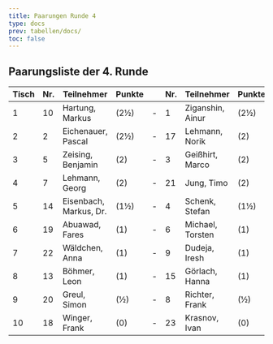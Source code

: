 ```yaml
---
title: Paarungen Runde 4
type: docs
prev: tabellen/docs/
toc: false
---
```


## Paarungsliste der 4. Runde

| Tisch | Nr. | Teilnehmer             | Punkte |     | Nr. | Teilnehmer       | Punkte | Ergebnis |
| ----- | --- | ---------------------- | ------ | --- | --- | ---------------- | ------ | -------- |
| 1     | 10  | Hartung, Markus        | (2½)   | -   | 1   | Ziganshin, Ainur | (2½)   | 0 - 1    |
| 2     | 2   | Eichenauer, Pascal     | (2½)   | -   | 17  | Lehmann, Norik   | (2)    | 1 - 0    |
| 3     | 5   | Zeising, Benjamin      | (2)    | -   | 3   | Geißhirt, Marco  | (2)    | ½ - ½    |
| 4     | 7   | Lehmann, Georg         | (2)    | -   | 21  | Jung, Timo       | (2)    | 0 - 1    |
| 5     | 14  | Eisenbach, Markus, Dr. | (1½)   | -   | 4   | Schenk, Stefan   | (1½)   | 1 - 0    |
| 6     | 19  | Abuawad, Fares         | (1)    | -   | 6   | Michael, Torsten | (1)    | 0 - 1    |
| 7     | 22  | Wäldchen, Anna         | (1)    | -   | 9   | Dudeja, Iresh    | (1)    | 0 - 1    |
| 8     | 13  | Böhmer, Leon           | (1)    | -   | 15  | Görlach, Hanna   | (1)    | 0 - 1    |
| 9     | 20  | Greul, Simon           | (½)    | -   | 8   | Richter, Frank   | (½)    | ½ - ½    |
| 10    | 18  | Winger, Frank          | (0)    | -   | 23  | Krasnov, Ivan    | (0)    | 0 - 1    |
